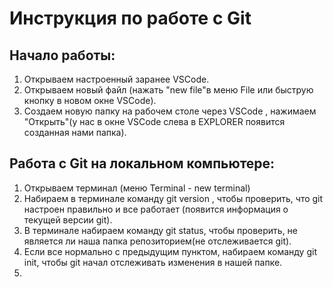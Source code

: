 # Инструкция по работе с Git
## Начало работы:
1. Открываем настроенный заранее VSCode.
2. Открываем новый файл (нажать "new file"в меню File или быструю кнопку в новом окне VSCode).
3. Создаем новую папку на рабочем столе через VSCode , нажимаем "Открыть"(у нас в окне VSCode слева в EXPLORER появится созданная нами папка).
## Работа c Git на локальном компьютере:
1. Открываем терминал (меню Terminal - new terminal)
2. Набираем в терминале команду git version , чтобы проверить, что git настроен правильно и все работает (появится информация о текущей версии git).
3. В терминале набираем команду git status, чтобы проверить, не является ли наша папка репозиторием(не отслеживается git).
4. Если все нормально с предыдущим пунктом, набираем команду git init, чтобы git начал отслеживать изменения в нашей папке.
5.  